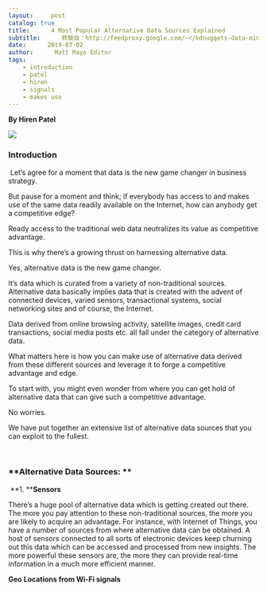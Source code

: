 ```yaml
---
layout:     post
catalog: true
title:      4 Most Popular Alternative Data Sources Explained
subtitle:      转载自：http://feedproxy.google.com/~r/kdnuggets-data-mining-analytics/~3/RBF1q79wvdE/4-most-popular-alternative-data-sources-explained.html
date:      2019-07-02
author:      Matt Mayo Editor
tags:
    - introduction
    - patel
    - hiren
    - signals
    - makes use
---
```


**By Hiren Patel**

![](http://feedproxy.google.com/wp-content/uploads/businessman-data-portals.jpg)


### **Introduction**

 Let’s agree for a moment that data is the new game changer in business strategy. 

But pause for a moment and think; if everybody has access to and makes use of the same data readily available on the Internet, how can anybody get a competitive edge?

Ready access to the traditional web data neutralizes its value as competitive advantage. 

This is why there’s a growing thrust on harnessing alternative data. 

Yes, alternative data is the new game changer. 

It’s data which is curated from a variety of non-traditional sources. Alternative data basically implies data that is created with the advent of connected devices, varied sensors, transactional systems, social networking sites and of course, the Internet.

Data derived from online browsing activity, satellite images, credit card transactions, social media posts etc. all fall under the category of alternative data. 

What matters here is how you can make use of alternative data derived from these different sources and leverage it to forge a competitive advantage and edge. 

To start with, you might even wonder from where you can get hold of alternative data that can give such a competitive advantage. 

No worries. 

We have put together an extensive list of alternative data sources that you can exploit to the fullest.

 

### **Alternative Data Sources: **

 **1. ****Sensors**

There’s a huge pool of alternative data which is getting created out there. The more you pay attention to these non-traditional sources, the more you are likely to acquire an advantage. For instance, with Internet of Things, you have a number of sources from where alternative data can be obtained. A host of sensors connected to all sorts of electronic devices keep churning out this data which can be accessed and processed from new insights. The more powerful these sensors are, the more they can provide real-time information in a much more efficient manner. 


**Geo Locations from Wi-Fi signals**